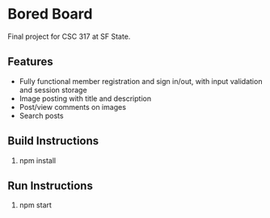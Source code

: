 # Bored Board
Final project for CSC 317 at SF State.

## Features
- Fully functional member registration and sign in/out, with input validation and session storage
- Image posting with title and description
- Post/view comments on images
- Search posts

## Build Instructions
1. npm install

## Run Instructions
1. npm start
